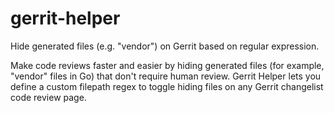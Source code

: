 # gerrit-helper

Hide generated files (e.g. "vendor") on Gerrit based on regular expression.

Make code reviews faster and easier by hiding generated files (for example, "vendor" files in Go) that don't require human review. Gerrit Helper lets you define a custom filepath regex to toggle hiding files on any Gerrit changelist code review page.
